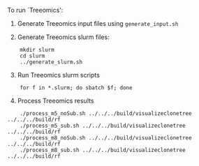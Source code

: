 To run `Treeomics':

1. Generate Treeomics input files using `generate_input.sh`

2. Generate Treeomics slurm files:
```
    mkdir slurm
    cd slurm
    ../generate_slurm.sh
```
3. Run Treeomics slurm scripts
```
    for f in *.slurm; do sbatch $f; done
```
4. Process Treeomics results
```
    ./process_m5_noSub.sh ../../../build/visualizeclonetree ../../../build/rf
    ./process_m5_sub.sh ../../../build/visualizeclonetree ../../../build/rf
    ./process_m8_noSub.sh ../../../build/visualizeclonetree ../../../build/rf
    ./process_m8_sub.sh ../../../build/visualizeclonetree ../../../build/rf
```
